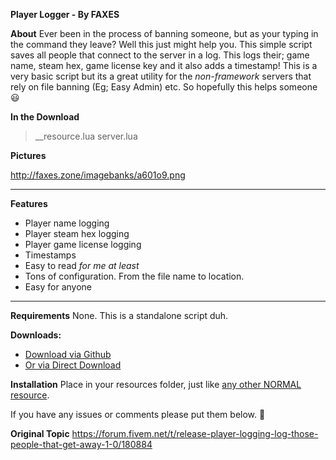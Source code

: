 **Player Logger - By FAXES**

**About**
Ever been in the process of banning someone, but as your typing in the command they leave? Well this just might help you. This simple script saves all people that connect to the server in a log. This logs their; game name, steam hex, game license key and it also adds a timestamp! This is a very basic script but its a great utility for the *non-framework* servers that rely on file banning (Eg; Easy Admin) etc. So hopefully this helps someone :smiley: 

**In the Download**
  >__resource.lua
  server.lua


**Pictures**

http://faxes.zone/imagebanks/a601o9.png

<hr>

**Features**
- Player name logging
- Player steam hex logging
- Player game license logging
- Timestamps
- Easy to read *for me at least*
- Tons of configuration. From the file name to location.
- Easy for anyone

<!--
**Changelogs**
[1.1](https://forum.fivem.net/t/release-server-password-make-your-server-secure-and-scum-free-1-0/180499/34)-->

<hr>

**Requirements**
None. This is a standalone script duh.

**Downloads:**
* [Download via Github](https://github.com/FAXES/PlayerLogs)
* <a class="attachment" href="http://faxes.zone/files/fax-playerlog/1.0.rar">Or via Direct Download</a>

**Installation**
Place in your resources folder, just like [any other NORMAL resource](https://forum.fivem.net/t/how-to-install-a-fivem-resource-script/81013).


If you have any issues or comments please put them below. :christmas_tree:

**Original Topic**
https://forum.fivem.net/t/release-player-logging-log-those-people-that-get-away-1-0/180884
